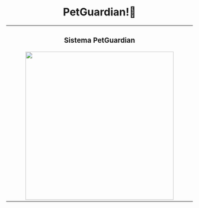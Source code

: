 <div align="center">
    <h1>
        PetGuardian!👋
    </h1>
</div>
<table>
  <td width="50%">
    <h3 align="center">Sistema PetGuardian</h3>
    <div align="center">
      <img src="https://i.postimg.cc/5NywFyXf/Captura-de-pantalla-2024-05-15-031721.png" width="400" >
    </div>  
  </td>
</table>                                                                                 


